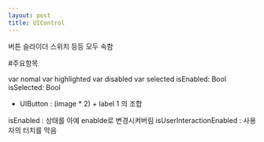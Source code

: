 ```yaml
---
layout: post
title: UIControl
---
```


버튼 슬라이더 스위치 등등 모두 속함

#주요항목


var nomal
var highlighted
var disabled
var selected
isEnabled: Bool
isSelected: Bool

* UIButton
: (image * 2) + label 1 의 조합

isEnabled : 상태를 아예 enablde로 변경시켜버림
isUserInteractionEnabled : 사용자의 터치를 막음

